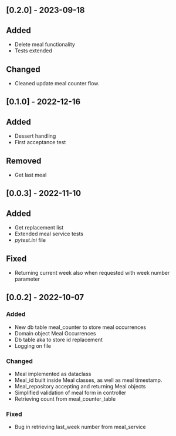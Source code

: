 ## [0.2.0] - 2023-09-18
## Added
- Delete meal functionality
- Tests extended

## Changed
- Cleaned update meal counter flow.

## [0.1.0] - 2022-12-16
## Added
- Dessert handling
- First acceptance test

## Removed
- Get last meal

## [0.0.3] - 2022-11-10
## Added
- Get replacement list 
- Extended meal service tests
- _pytest.ini_ file

## Fixed
- Returning current week also when requested with week number parameter

## [0.0.2] - 2022-10-07
### Added
- New db table meal_counter to store meal occurrences
- Domain object Meal Occurrences
- Db table aka to store id replacement
- Logging on file

### Changed
- Meal implemented as dataclass
- Meal_id built inside Meal classes, as well as meal timestamp.
- Meal_repository accepting and returning Meal objects
- Simplified validation of meal form in controller
- Retrieving count from meal_counter_table

### Fixed
- Bug in retrieving last_week number from meal_service
